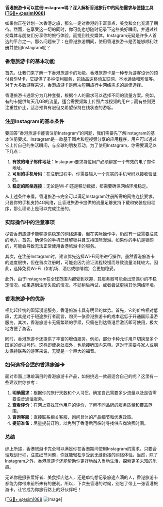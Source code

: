 **香港旅游卡可以註冊Instagram嗎？深入解析香港旅行中的网络需求与便捷工具[[TG💪+ @esim1088](https://t.me/s/esim1088)]**

如果你正在计划一次香港之旅，那么一定对香港的丰富景点、美食和文化充满了期待。然而，在享受这一切的同时，你可能也想随时记录下这些美好瞬间，并通过社交媒体与朋友们分享你的旅行体验。而提到社交媒体，Instagram无疑是许多人首选的平台之一。那么问题来了：在香港旅游期间，使用香港旅游卡是否能够顺利注册并使用Instagram呢？

### 香港旅游卡的基本功能

首先，让我们来了解一下香港旅游卡的功能。香港旅游卡是一种专为游客设计的预付费SIM卡，它提供了多种便利服务，包括高速移动互联网、本地通话和短信等。对于大多数游客来说，香港旅游卡是解决短期旅行中网络需求的最佳选择。

香港旅游卡通常分为几种套餐，根据个人的需求可以选择不同的流量方案。例如，有的卡提供每天几GB的流量，适合需要频繁上传照片或视频的用户；而有些则更注重性价比，适合预算有限但又希望保持在线状态的游客。

### 注册Instagram的基本条件

要回答“香港旅游卡能否注册Instagram”的问题，我们需要先了解Instagram的基本注册要求。Instagram是一款基于图片和短视频分享的应用程序，用户可以通过它上传自己的生活瞬间，与全球的朋友互动。为了使用Instagram，你需要满足以下几点：

1. **有效的电子邮件地址**：Instagram要求每位用户必须绑定一个有效的电子邮件地址。
2. **可用的手机号码**：在注册过程中，你需要输入一个真实的手机号码以接收验证码。
3. **稳定的网络连接**：无论是Wi-Fi还是移动数据，都需要确保网络环境稳定。

从上述条件来看，香港旅游卡完全可以满足Instagram注册所需的网络连接要求。只要你的手机支持4G网络，且香港旅游卡提供的流量足够支持下载和安装应用程序，那么理论上是可以完成注册的。

### 实际操作中的注意事项

尽管香港旅游卡能够提供稳定的网络连接，但在实际操作中，仍然有一些需要注意的地方。首先，确保你的手机已经解锁并且支持国际漫游。如果你的手机是锁网的，可能会导致无法正常使用香港旅游卡的服务。

其次，在注册Instagram时，建议优先选择Wi-Fi网络进行操作。虽然香港旅游卡的速度很快，但在首次注册时，可能会因为验证流程较慢而导致流量消耗较大。因此，选择免费Wi-Fi（如机场、酒店或咖啡馆）会更加稳妥。

此外，由于Instagram在全球范围内都受到欢迎，其服务器可能会出现偶尔的不稳定情况。如果遇到注册失败的情况，不妨稍后再试，或者尝试更换其他网络环境。

### 香港旅游卡的优势

相比起传统的国际漫游服务，香港旅游卡具有明显的优势。首先，它的价格相对低廉，尤其是对于短途旅行者而言，购买一张香港旅游卡的成本远低于开通国际漫游服务。其次，香港旅游卡无需繁琐的手续，只需在到达香港后激活即可使用，极大地方便了游客。

同时，香港旅游卡还提供了丰富的增值服务。例如，部分卡种允许用户切换至多个国家的虚拟号码，这样即使身处海外，也能接听国内来电。这对于需要与家人或朋友保持联系的游客来说，无疑是一个巨大的福音。

### 如何选择合适的香港旅游卡

面对市面上琳琅满目的香港旅游卡产品，如何挑选一款最适合自己的呢？这里有一些建议供你参考：

1. **明确需求**：根据你的旅行天数和个人习惯，确定自己需要多少流量以及是否需要语音通话服务。
2. **查看评价**：在网上查找其他用户的评价，了解不同品牌的服务质量和覆盖范围。
3. **咨询客服**：直接联系相关客服，询问具体的产品细节和优惠政策。
4. **提前准备**：尽量提前订购，以免到了香港后再临时寻找供应商浪费时间。

### 总结

综上所述，香港旅游卡完全可以满足你在香港期间使用Instagram的需求。只要合理规划行程，注意细节问题，你就能轻松享受到无缝衔接的网络体验。当然，除了Instagram之外，香港旅游卡还能帮助你更好地融入当地生活，探索更多未知的乐趣。

无论你是摄影爱好者、美食探店达人，还是单纯想记录旅途点滴的人，香港旅游卡都能为你带来前所未有的便利。所以，下次去香港的时候，别忘了带上一张香港旅游卡，让它成为你旅行路上的好伙伴吧！

[[TG💪+ @esim1088](https://t.me/s/esim1088) ![Image](https://i.postimg.cc/4NQfJmqS/Snipaste-2025-05-13-00-14-12.png)]